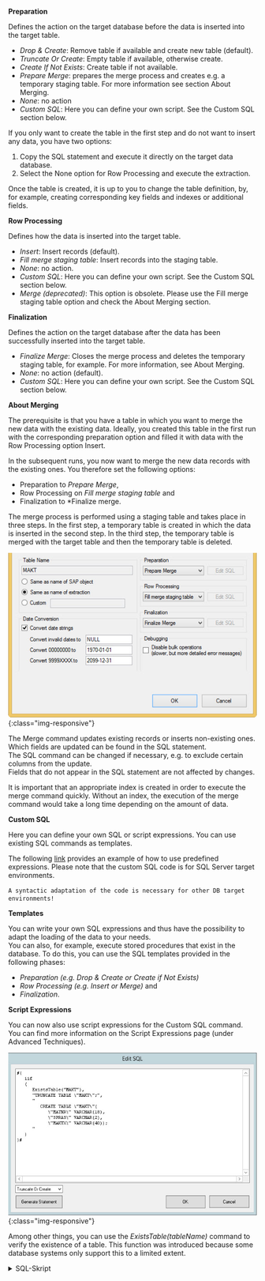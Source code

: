 **Preparation**

Defines the action on the target database before the data is inserted into the target table.
- *Drop & Create*: Remove table if available and create new table (default).
- *Truncate Or Create*: Empty table if available, otherwise create.
- *Create If Not Exists*: Create table if not available.
- *Prepare Merge*: prepares the merge process and creates e.g. a temporary staging table. For more information see section About Merging. 
- *None*: no action
- *Custom SQL*: Here you can define your own script. See the Custom SQL section below. 

If you only want to create the table in the first step and do not want to insert any data, you have two options:
1. Copy the SQL statement and execute it directly on the target data database.
2. Select the None option for Row Processing and execute the extraction.

Once the table is created, it is up to you to change the table definition, 
by, for example, creating corresponding key fields and indexes or additional fields.

**Row Processing**

Defines how the data is inserted into the target table.
- *Insert*: Insert records (default).
- *Fill merge staging table*: Insert records into the staging table.
- *None*: no action.
- *Custom SQL*: Here you can define your own script. See the Custom SQL section below.
- *Merge (deprecated)*: This option is obsolete. Please use the Fill merge staging table option and check the About Merging section. 

**Finalization**

Defines the action on the target database after the data has been successfully inserted into the target table.
- *Finalize Merge*: Closes the merge process and deletes the temporary staging table, for example. For more information, see About Merging. 
- *None*: no action (default).
- *Custom SQL*: Here you can define your own script. See the Custom SQL section below.

**About Merging**

The prerequisite is that you have a table in which you want to merge the new data with the existing data.
Ideally, you created this table in the first run with the corresponding preparation option and filled it with data with the Row Processing option Insert.

In the subsequent runs, you now want to merge the new data records with the existing ones. 
You therefore set the following options: 
- Preparation to *Prepare Merge*, 
- Row Processing on *Fill merge staging table* and 
- Finalization to *Finalize merge.

The merge process is performed using a staging table and takes place in three steps.
In the first step, a temporary table is created in which the data is inserted in the second step.
In the third step, the temporary table is merged with the target table and then the temporary table is deleted.

![Destination-Exa-Makt-Merge](/img/content/Destination-Exa-Makt-Merge.jpg){:class="img-responsive"}

The Merge command updates existing records or inserts non-existing ones. Which fields are updated can be found in the SQL statement.<br>
The SQL command can be changed if necessary, e.g. to exclude certain columns from the update.<br>
Fields that do not appear in the SQL statement are not affected by changes.

It is important that an appropriate index is created in order to execute the merge command quickly. 
Without an index, the execution of the merge command would take a long time depending on the amount of data.

**Custom SQL**

Here you can define your own SQL or script expressions. You can use existing SQL commands as templates. 

The following [link](../xu-destinations/microsoft-sql-server/sql-server-custom-sql) provides an example of how to use predefined expressions. Please note that the custom SQL code is for SQL Server target environments. 
```
A syntactic adaptation of the code is necessary for other DB target environments!
```

**Templates**

You can write your own SQL expressions and thus have the possibility to adapt the loading of the data to your needs. <br>
You can also, for example, execute stored procedures that exist in the database.
To do this, you can use the SQL templates provided in the following phases:
- *Preparation (e.g. Drop & Create or Create if Not Exists)* 
- *Row Processing (e.g. Insert or Merge)* and 
- *Finalization*.

**Script Expressions**

You can now also use script expressions for the Custom SQL command. You can find more information on the Script Expressions page (under Advanced Techniques).

![Formula-ExistsTable](/img/content/Formula-ExistsTable.jpg){:class="img-responsive"}

Among other things, you can use the *ExistsTable(tableName)* command to verify the existence of a table. This function was introduced because some database systems only support this to a limited extent.

<details>
<summary>SQL-Skript</summary>
{% highlight sql %}
#{
   iif
   (
      ExistsTable("MAKT"),
      "TRUNCATE TABLE \"MAKT\";",
      "
         CREATE TABLE \"MAKT\"(
            \"MATNR\" VARCHAR(18),
            \"SPRAS\" VARCHAR(2),
            \"MAKTX\" VARCHAR(40));
      "
   )
}#

{% endhighlight %}
</details>